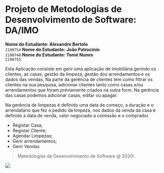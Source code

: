 # Projeto de Metodologias de Desenvolvimento de Software: DA/IMO

**Nome do Estudante: Alexandre Bertolo**\
`2190754`
**Nome do Estudante: João Patrocinio**\
`2190740`
**Nome do Estudante: Tomé Nunes**\
`2190755`

Esta Aplicação consiste em gerir uma aplicação de      imobiliária gerindo os clientes, as casas, gestão da limpeza, gestão dos arrendamentos e os dados das vendas, Na parte da gerência de clientes tem como filtrar os clientes na sua pesquisa, adicionar clientes tanto como casas e/ou arrendamentos que foram previamente criados na outra form. Na gerência das casas podemos adicionar casas, editar ou apagar.

Na gerência de limpezas é definido uma data de começo, a duração e o arrendatário que fez o pedido da limpeza, nos dados da venda da casa é definido a data de venda, valor negociado a comissão e o comprador.

+ Registar Casa;
+ Registar Cliente;
+ Agendar Limpezas;
+ Gerir arrendamentos;
+ Gerir Vendas
> Metedologias de Desenvolvimento de Software @ 2020\

![](https://www.ipleiria.pt/wp-content/themes/ipleiria/img/logo_ipl_header.png)
